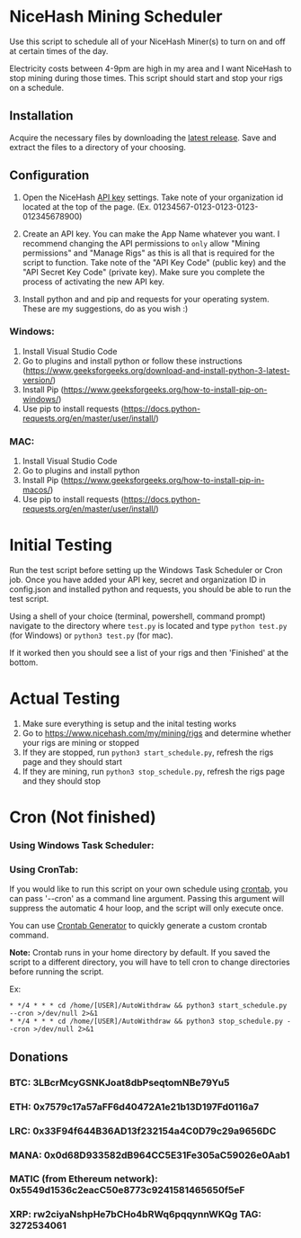 # NiceHash Mining Scheduler
 
Use this script to schedule all of your NiceHash Miner(s) to turn on and off at certain times of the day.

Electricity costs between 4-9pm are high in my area and I want NiceHash to stop mining during those times. This script should start and stop your rigs on a schedule. 

## Installation

Acquire the necessary files by downloading the [latest release](https://github.com/SeaRoth/NiceHash-Windows-Scheduler/releases). Save and extract the files to a directory of your choosing.

## Configuration

1. Open the NiceHash [API key](https://www.nicehash.com/my/settings/keys) settings. Take note of your organization id located at the top of the page. (Ex. 01234567-0123-0123-0123-012345678900)

2. Create an API key. You can make the App Name whatever you want. I recommend changing the API permissions to `only` allow "Mining permissions" and "Manage Rigs" as this is all that is required for the script to function. Take note of the "API Key Code" (public key) and the "API Secret Key Code" (private key). Make sure you complete the process of activating the new API key.

3. Install python and and pip and requests for your operating system. These are my suggestions, do as you wish :)
### Windows:
1. Install Visual Studio Code
2. Go to plugins and install python or follow these instructions (https://www.geeksforgeeks.org/download-and-install-python-3-latest-version/)
3. Install Pip (https://www.geeksforgeeks.org/how-to-install-pip-on-windows/)
4. Use pip to install requests (https://docs.python-requests.org/en/master/user/install/)

### MAC:
1. Install Visual Studio Code
2. Go to plugins and install python
3. Install Pip (https://www.geeksforgeeks.org/how-to-install-pip-in-macos/)
4. Use pip to install requests (https://docs.python-requests.org/en/master/user/install/)

# Initial Testing

Run the test script before setting up the Windows Task Scheduler or Cron job. Once you have added your API key, secret and organization ID in config.json and installed python and requests, you should be able to run the test script.

Using a shell of your choice (terminal, powershell, command prompt) navigate to the directory where `test.py` is located and type `python test.py` (for Windows) or `python3 test.py` (for mac).

If it worked then you should see a list of your rigs and then 'Finished' at the bottom.

# Actual Testing

1. Make sure everything is setup and the inital testing works
2. Go to https://www.nicehash.com/my/mining/rigs and determine whether your rigs are mining or stopped
3. If they are stopped, run `python3 start_schedule.py`, refresh the rigs page and they should start
4. If they are mining, run `python3 stop_schedule.py`, refresh the rigs page and they should stop

# Cron (Not finished)

### Using Windows Task Scheduler:

### Using CronTab:

If you would like to run this script on your own schedule using [crontab](https://www.hostinger.com/tutorials/cron-job), you can pass '--cron' as a command line argument. Passing this argument will suppress the automatic 4 hour loop, and the script will only execute once.

You can use [Crontab Generator](https://crontab-generator.org/) to quickly generate a custom crontab command.

**Note:** Crontab runs in your home directory by default. If you saved the script to a different directory, you will have to tell cron to change directories before running the script.

Ex:

```
* */4 * * * cd /home/[USER]/AutoWithdraw && python3 start_schedule.py --cron >/dev/null 2>&1
* */4 * * * cd /home/[USER]/AutoWithdraw && python3 stop_schedule.py --cron >/dev/null 2>&1
```

## Donations

### BTC: 3LBcrMcyGSNKJoat8dbPseqtomNBe79Yu5
### ETH: 0x7579c17a57aFF6d40472A1e21b13D197Fd0116a7
### LRC: 0x33F94f644B36AD13f232154a4C0D79c29a9656DC
### MANA: 0x0d68D933582dB964CC5E31Fe305aC59026e0Aab1
### MATIC (from Ethereum network): 0x5549d1536c2eacC50e8773c9241581465650f5eF
### XRP: rw2ciyaNshpHe7bCHo4bRWq6pqqynnWKQg TAG: 3272534061
